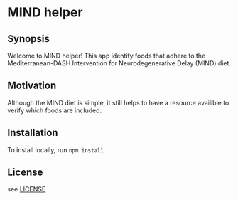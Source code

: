 # MIND helper

## Synopsis

Welcome to MIND helper! This app identify foods that adhere to the Mediterranean-DASH Intervention for Neurodegenerative Delay (MIND) diet.


[//]: # (## Code Example)
[//]: # (Show what the library does as concisely as possible, developers should be able to figure out **how** your project solves their problem by looking at the code example. Make sure the API you are showing off is obvious, and that your code is short and concise.
)

## Motivation
Although the MIND diet is simple, it still helps to have a resource availible to verify which foods are included.

## Installation

To install locally, run `npm install`


[//]: # (## API Reference)
[//]: # (Depending on the size of the project, if it is small and simple enough the reference docs can be added to the README. For medium size to larger projects it is important to at least provide a link to where the API reference docs live.
)

[//]: # (## Tests)
[//]: # (Describe and show how to run the tests with code examples.)


[//]: # (## Contributors)
[//]: # (Let people know how they can dive into the project, include important links to things like issue trackers, irc, twitter accounts if applicable.)


## License
see [LICENSE](./LICENSE)
